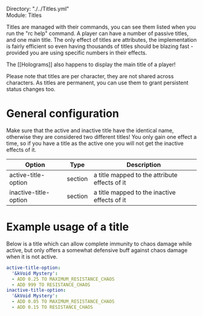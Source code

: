 Directory: "./../Titles.yml"  
Module: Titles

Titles are managed with their commands, you can see them listed when you run the "rc help" command. A player can have a number of passive titles, and one main title. The only effect of titles are attributes, the implementation is fairly efficient so even having thousands of titles should be blazing fast - provided you are using specific numbers in their effects.

The [[Holograms]] also happens to display the main title of a player!

Please note that titles are per character, they are not shared across characters. As titles are permanent, you can use them to grant persistent status changes too.

# General configuration

Make sure that the active and inactive title have the identical name, otherwise they are considered two different titles! You only gain one effect a time, so if you have a title as the active one you will not get the inactive effects of it.

| Option | Type | Description |
|-|-|-|
| active-title-option | section | a title mapped to the attribute effects of it |
| inactive-title-option | section | a title mapped to the inactive effects of it |

# Example usage of a title

Below is a title which can allow complete immunity to chaos damage while active, but only offers a somewhat defensive buff against chaos damage when it is not active.

```yml
active-title-option:
  '&kVoid Mystery':
  - ADD 0.25 TO MAXIMUM_RESISTANCE_CHAOS
  - ADD 999 TO RESISTANCE_CHAOS
inactive-title-option:
  '&kVoid Mystery':
  - ADD 0.05 TO MAXIMUM_RESISTANCE_CHAOS
  - ADD 0.15 TO RESISTANCE_CHAOS
```